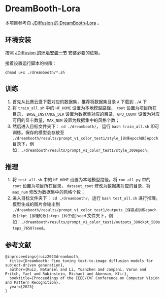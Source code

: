 # DreamBooth-Lora

本项目参考自 [JDiffusion 的 DreamBooth-Lora](https://github.com/JittorRepos/JDiffusion/tree/master/examples/dreambooth) 。

## 环境安装

按照 [JDiffusion 的环境安装一节](https://github.com/JittorRepos/JDiffusion/blob/master/examples/dreambooth/README.md) 安装必要的依赖。

接着设置运行脚本的权限：
```
chmod u+x ./dreambooth/*.sh
```

## 训练

1. 首先从比赛云盘下载对应的数据集，推荐将数据集目录 `A` 下载到 `./A` 下
2. 将 `train_all.sh` 中的 `HF_HOME` 设置为本地模型路径， `root` 设置为项目所在目录， `BASE_INSTANCE_DIR` 设置为数据集对应的目录，`GPU_COUNT` 设置为对应可用的显卡数量，`MAX_NUM` 设置为数据集中的风格个数；
3. 然后进入目标文件夹下： `cd ./dreambooth/`， 运行 `bash train_all.sh` 即可训练。保存的模型会存放至 `./dreambooth/results/prompt_v1_color_test1/style_[训练epoch数]epoch` 目录下，例如：`./dreambooth/results/prompt_v1_color_test1/style_300epoch`。

## 推理

1. 将 `test_all.sh` 中的 `HF_HOME` 设置为本地模型路径，将 `run_all.py` 中的 `root` 设置为项目所在目录， `dataset_root` 修改为数据集对应的目录，将 `max_num` 修改为数据集中的风格个数；
2. 进入目标文件夹下： `cd ./dreambooth/`，运行 `bash test_all.sh` 进行推理。模型生成的图片会输出到 `./dreambooth/results/prompt_v1_color_test1/outputs_[保存点训练epoch数]ckpt_[推理轮数]steps_[种子值]seed` 文件夹下，例如：`./dreambooth/results/prompt_v1_color_test1/outputs_300ckpt_500steps_76587seed`。


## 参考文献

```
@inproceedings{ruiz2023dreambooth,
  title={Dreambooth: Fine tuning text-to-image diffusion models for subject-driven generation},
  author={Ruiz, Nataniel and Li, Yuanzhen and Jampani, Varun and Pritch, Yael and Rubinstein, Michael and Aberman, Kfir},
  booktitle={Proceedings of the IEEE/CVF Conference on Computer Vision and Pattern Recognition},
  year={2023}
}
```
